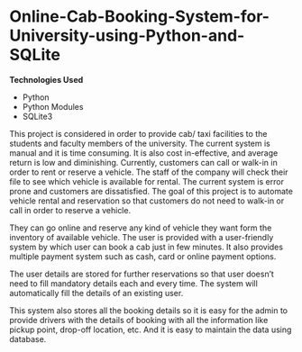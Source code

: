# Online-Cab-Booking-System-for-University-using-Python-and-SQLite

**Technologies Used**
- Python
- Python Modules
- SQLite3

This project is considered in order to provide cab/ taxi facilities to the students and faculty members of the university. The current system is manual and it is time consuming. It is also cost in-effective, and average return is low and diminishing. Currently, customers can call or walk-in in order to rent or reserve a vehicle. The staff of the company will check their file to see which vehicle is available for rental. The current system is error prone and customers are dissatisfied. The goal of this project is to automate vehicle rental and reservation so that customers do not need to walk-in or call in order to reserve a vehicle.

They can go online and reserve any kind of vehicle they want form the inventory of available vehicle. The user is provided with a user-friendly system by which user can book a cab just in few minutes. It also provides multiple payment system such as cash, card or online payment options.

The user details are stored for further reservations so that user doesn’t need to fill mandatory details each and every time. The system will automatically fill the details of an existing user.

This system also stores all the booking details so it is easy for the admin to provide drivers with the details of booking with all the information like pickup point, drop-off location, etc. And it is easy to maintain the data using database.

